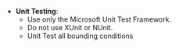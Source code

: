 - **Unit Testing**: 
	- Use only the Microsoft Unit Test Framework.
	- Do not use XUnit or NUnit.
	- Unit Test all bounding conditions
